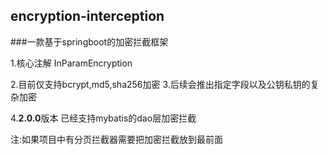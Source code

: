 ## encryption-interception

###一款基于springboot的加密拦截框架 

1.核心注解 InParamEncryption

2.目前仅支持bcrypt,md5,sha256加密
3.后续会推出指定字段以及公钥私钥的复杂加密

4.**2.0.0**版本 已经支持mybatis的dao层加密拦截

注:如果项目中有分页拦截器需要把加密拦截放到最前面
